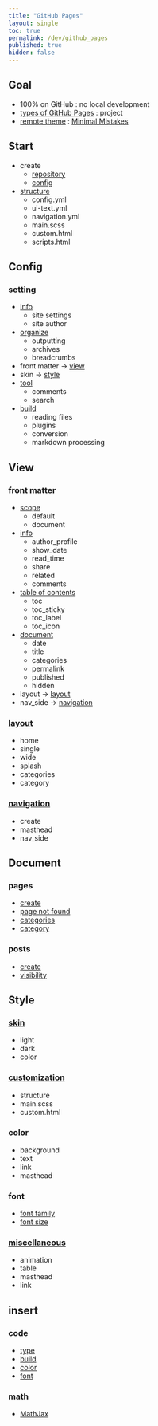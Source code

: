 ```yaml
---
title: "GitHub Pages"
layout: single
toc: true
permalink: /dev/github_pages
published: true
hidden: false
---
```


<head>
  <base target="_blank">
</head>



## Goal

- 100% on GitHub : no local development
- [types of GitHub Pages](https://docs.github.com/en/pages/getting-started-with-github-pages/about-github-pages#types-of-github-pages-sites) : project
- [remote theme](https://docs.github.com/en/pages/setting-up-a-github-pages-site-with-jekyll/adding-a-theme-to-your-github-pages-site-using-jekyll#adding-a-theme) : [Minimal Mistakes](https://github.com/mmistakes/minimal-mistakes)



## Start

- create
  - [repository](/dev/github_pages/start/create/repository)
  - [config](/dev/github_pages/start/create/config)
- [structure](/dev/github_pages/start/structure)
  - config.yml
  - ui-text.yml
  - navigation.yml
  - main.scss
  - custom.html
  - scripts.html



## Config

### setting

- [info](/dev/github_pages/config/setting/info)
  - site settings
  - site author
- [organize](/dev/github_pages/config/setting/organize)
  - outputting
  - archives
  - breadcrumbs
- front matter -> [view](#view)
- skin -> [style](#skin)
- [tool](/dev/github_pages/config/setting/tool)
  - comments
  - search
- [build](/dev/github_pages/config/setting/build)
  - reading files
  - plugins
  - conversion
  - markdown processing



## View

### front matter

- [scope](/dev/github_pages/view/front_matter/scope)
  - default
  - document
- [info](/dev/github_pages/view/front_matter/info)
  - author_profile
  - show_date
  - read_time
  - share
  - related
  - comments
- [table of contents](/dev/github_pages/view/front_matter/table_of_contents)
  - toc
  - toc_sticky
  - toc_label
  - toc_icon
- [document](/dev/github_pages/view/front_matter/document)
  - date
  - title
  - categories
  - permalink
  - published
  - hidden
- layout -> [layout](#layout)
- nav_side -> [navigation](#navigation)

### [layout](/dev/github_pages/view/layout)

- home
- single
- wide
- splash
- categories
- category

### [navigation](/dev/github_pages/view/navigation)

- create
- masthead
- nav_side



## Document

### pages

- [create](/dev/github_pages/document/pages/create)
- [page not found](/dev/github_pages/document/pages/page_not_found)
- [categories](/dev/github_pages/document/pages/categories)
- [category](/dev/github_pages/document/pages/category)

### posts

- [create](/dev/github_pages/document/posts/create)
- [visibility](/dev/github_pages/document/posts/visibility)



## Style

### [skin](/dev/github_pages/style/skin)

- light
- dark
- color

### [customization](/dev/github_pages/style/customization)

- structure
- main.scss
- custom.html

### [color](/dev/github_pages/style/color)

- background
- text
- link
- masthead

### font

- [font family](/dev/github_pages/style/font_family)
- [font size](/dev/github_pages/style/font_size)

### [miscellaneous](/dev/github_pages/style/miscellaneous)

- animation
- table
- masthead
- link



## insert

### code

- [type](/dev/github_pages/insert/code/type)
- [build](/dev/github_pages/insert/code/build)
- [color](/dev/github_pages/insert/code/color)
- [font](/dev/github_pages/insert/code/font)

### math

- [MathJax](/dev/github_pages/insert/math/mathjax)
